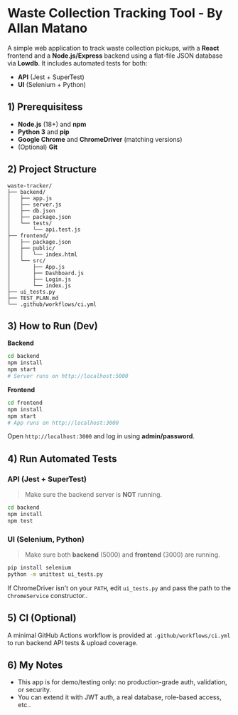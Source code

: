 # Waste Collection Tracking Tool - By Allan Matano 

A simple web application to track waste collection pickups, with a **React** frontend and a **Node.js/Express** backend using a flat-file JSON database via **Lowdb**. It includes automated tests for both:
- **API** (Jest + SuperTest)
- **UI** (Selenium + Python)

## 1) Prerequisitess

- **Node.js** (18+) and **npm**
- **Python 3** and **pip**
- **Google Chrome** and **ChromeDriver** (matching versions)
- (Optional) **Git**

## 2) Project Structure

```
waste-tracker/
├── backend/
│   ├── app.js
│   ├── server.js
│   ├── db.json
│   ├── package.json
│   └── tests/
│       └── api.test.js
├── frontend/
│   ├── package.json
│   ├── public/
│   │   └── index.html
│   └── src/
│       ├── App.js
│       ├── Dashboard.js
│       ├── Login.js
│       └── index.js
├── ui_tests.py
├── TEST_PLAN.md
└── .github/workflows/ci.yml
```

## 3) How to Run (Dev)

**Backend**

```bash
cd backend
npm install
npm start
# Server runs on http://localhost:5000
```

**Frontend**

```bash
cd frontend
npm install
npm start
# App runs on http://localhost:3000
```

Open `http://localhost:3000` and log in using **admin/password**.

## 4) Run Automated Tests

### API (Jest + SuperTest)

> Make sure the backend server is **NOT** running.

```bash
cd backend
npm install
npm test
```

### UI (Selenium, Python)

> Make sure both **backend** (5000) and **frontend** (3000) are running.

```bash
pip install selenium
python -m unittest ui_tests.py
```

If ChromeDriver isn't on your `PATH`, edit `ui_tests.py` and pass the path to the `ChromeService` constructor..

## 5) CI (Optional)

A minimal GitHub Actions workflow is provided at `.github/workflows/ci.yml` to run backend API tests & upload coverage.

## 6) My Notes

- This app is for demo/testing only: no production-grade auth, validation, or security.
- You can extend it with JWT auth, a real database, role-based access, etc..

